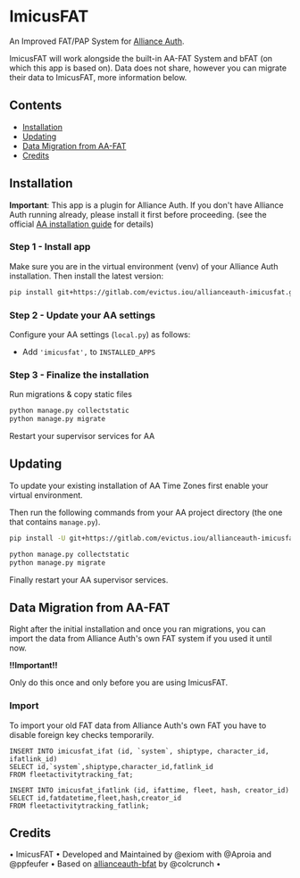 # ImicusFAT

An Improved FAT/PAP System for [Alliance Auth](https://gitlab.com/allianceauth/allianceauth).

ImicusFAT will work alongside the built-in AA-FAT System and bFAT (on which this app is based on). Data does not share, however you can migrate their data to ImicusFAT, more information below.

## Contents

- [Installation](#installation)
- [Updating](#updating)
- [Data Migration from AA-FAT](#data-migration-from-aa-fat)
- [Credits](#credits)

## Installation

**Important**: This app is a plugin for Alliance Auth. If you don't have Alliance Auth running already, please install it first before proceeding. (see the official [AA installation guide](https://allianceauth.readthedocs.io/en/latest/installation/allianceauth.html) for details)

### Step 1 - Install app

Make sure you are in the virtual environment (venv) of your Alliance Auth installation. Then install the latest version:

```bash
pip install git+https://gitlab.com/evictus.iou/allianceauth-imicusfat.git
```

### Step 2 - Update your AA settings

Configure your AA settings (`local.py`) as follows:

- Add `'imicusfat',` to `INSTALLED_APPS`

### Step 3 - Finalize the installation

Run migrations & copy static files

```bash
python manage.py collectstatic
python manage.py migrate
```

Restart your supervisor services for AA

## Updating

To update your existing installation of AA Time Zones first enable your virtual environment.

Then run the following commands from your AA project directory (the one that contains `manage.py`).

```bash
pip install -U git+https://gitlab.com/evictus.iou/allianceauth-imicusfat.git

python manage.py collectstatic
python manage.py migrate
```

Finally restart your AA supervisor services.

## Data Migration from AA-FAT

Right after the initial installation and once you ran migrations, you can import the data from Alliance Auth's own FAT system if you used it until now.

**!!Important!!**

Only do this once and only before you are using ImicusFAT.

### Import

To import your old FAT data from Alliance Auth's own FAT you have to disable foreign key checks temporarily.


```
INSERT INTO imicusfat_ifat (id, `system`, shiptype, character_id, ifatlink_id)
SELECT id,`system`,shiptype,character_id,fatlink_id
FROM fleetactivitytracking_fat;

INSERT INTO imicusfat_ifatlink (id, ifattime, fleet, hash, creator_id)
SELECT id,fatdatetime,fleet,hash,creator_id 
FROM fleetactivitytracking_fatlink;
```

## Credits
• ImicusFAT • Developed and Maintained by @exiom with @Aproia and @ppfeufer • Based on [allianceauth-bfat](https://gitlab.com/colcrunch/allianceauth-bfat) by @colcrunch •
